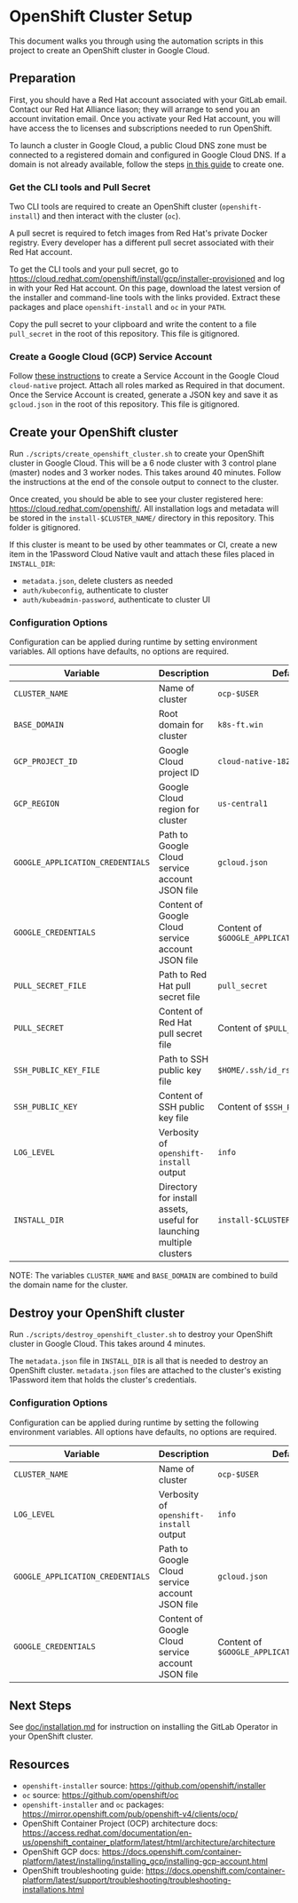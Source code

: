 # OpenShift Cluster Setup

This document walks you through using the automation scripts in this project to create an OpenShift cluster in Google Cloud.

## Preparation

First, you should have a Red Hat account associated with your GitLab email.
Contact our Red Hat Alliance liason; they will arrange to send you an account invitation email. Once you activate your Red Hat account, you will have access the to licenses and subscriptions needed to run OpenShift.

To launch a cluster in Google Cloud, a public Cloud DNS zone must be connected to a registered domain and configured in Google Cloud DNS. If a domain is not already available, follow the steps [in this guide](https://github.com/openshift/installer/blob/master/docs/user/gcp/dns.md) to create one.

### Get the CLI tools and Pull Secret

Two CLI tools are required to create an OpenShift cluster (`openshift-install`) and then interact with the cluster (`oc`).

A pull secret is required to fetch images from Red Hat's private Docker registry.
Every developer has a different pull secret associated with their Red Hat account.

To get the CLI tools and your pull secret, go to <https://cloud.redhat.com/openshift/install/gcp/installer-provisioned> and log in with your Red Hat account.
On this page, download the latest version of the installer and command-line tools with the links provided. Extract these packages and place `openshift-install` and `oc` in your `PATH`.

Copy the pull secret to your clipboard and write the content to a file `pull_secret` in the root of this repository. This file is gitignored.

### Create a Google Cloud (GCP) Service Account

Follow [these instructions](https://docs.openshift.com/container-platform/4.5/installing/installing_gcp/installing-gcp-account.html#installation-gcp-service-account_installing-gcp-account) to create a Service Account in the Google Cloud `cloud-native` project. Attach all roles marked as Required in that document.
Once the Service Account is created, generate a JSON key and save it as `gcloud.json` in the root of this repository. This file is gitignored.

## Create your OpenShift cluster

Run `./scripts/create_openshift_cluster.sh` to create your OpenShift cluster in Google Cloud.
This will be a 6 node cluster with 3 control plane (master) nodes and 3 worker nodes. This takes around 40 minutes. Follow the instructions at the end of the console output to connect to the cluster.

Once created, you should be able to see your cluster registered here: <https://cloud.redhat.com/openshift/>. All installation logs and metadata will be stored in the `install-$CLUSTER_NAME/` directory in this repository. This folder is gitignored.

If this cluster is meant to be used by other teammates or CI, create a new item in the 1Password Cloud Native vault and attach these files placed in `INSTALL_DIR`:

- `metadata.json`, delete clusters as needed
- `auth/kubeconfig`, authenticate to cluster
- `auth/kubeadmin-password`, authenticate to cluster UI

### Configuration Options

Configuration can be applied during runtime by setting environment variables. All options have defaults, no options are required.

| Variable              | Description                                               | Default |
|-----------------------|-----------------------------------------------------------|---------|
| `CLUSTER_NAME`        | Name of cluster                                           | `ocp-$USER` |
| `BASE_DOMAIN`         | Root domain for cluster                                   | `k8s-ft.win` |
| `GCP_PROJECT_ID`      | Google Cloud project ID                                   | `cloud-native-182609` |
| `GCP_REGION`          | Google Cloud region for cluster                           | `us-central1` |
| `GOOGLE_APPLICATION_CREDENTIALS` | Path to Google Cloud service account JSON file | `gcloud.json` |
| `GOOGLE_CREDENTIALS`  | Content of Google Cloud service account JSON file         | Content of `$GOOGLE_APPLICATION_CREDENTIALS` |
| `PULL_SECRET_FILE`    | Path to Red Hat pull secret file                          | `pull_secret` |
| `PULL_SECRET`         | Content of Red Hat pull secret file                       | Content of `$PULL_SECRET_FILE` |
| `SSH_PUBLIC_KEY_FILE` | Path to SSH public key file                               | `$HOME/.ssh/id_rsa.pub` |
| `SSH_PUBLIC_KEY`      | Content of SSH public key file                            | Content of `$SSH_PUBLIC_KEY_FILE` |
| `LOG_LEVEL`           | Verbosity of `openshift-install` output                   | `info` |
| `INSTALL_DIR`         | Directory for install assets, useful for launching multiple clusters | `install-$CLUSTER_NAME` |

NOTE:
The variables `CLUSTER_NAME` and `BASE_DOMAIN` are combined to build the domain name for the cluster.

## Destroy your OpenShift cluster

Run `./scripts/destroy_openshift_cluster.sh` to destroy your OpenShift cluster in Google Cloud. This takes around 4 minutes.

The `metadata.json` file in `INSTALL_DIR` is all that is needed to destroy an OpenShift cluster. `metadata.json` files are attached to the cluster's existing 1Password item that  holds the cluster's credentials.

### Configuration Options

Configuration can be applied during runtime by setting the following environment variables. All options have defaults, no options are required.

| Variable | Description | Default |
| - | - | - |
| `CLUSTER_NAME` | Name of cluster | `ocp-$USER` |
| `LOG_LEVEL` | Verbosity of `openshift-install` output | `info` |
| `GOOGLE_APPLICATION_CREDENTIALS` | Path to Google Cloud service account JSON file | `gcloud.json` |
| `GOOGLE_CREDENTIALS` | Content of Google Cloud service account JSON file | Content of `$GOOGLE_APPLICATION_CREDENTIALS` |

## Next Steps

See [doc/installation.md](installation.md) for instruction on installing the GitLab Operator in your OpenShift cluster.

## Resources

- `openshift-installer` source: <https://github.com/openshift/installer>
- `oc` source: <https://github.com/openshift/oc>
- `openshift-installer` and `oc` packages: <https://mirror.openshift.com/pub/openshift-v4/clients/ocp/>
- OpenShift Container Project (OCP) architecture docs: <https://access.redhat.com/documentation/en-us/openshift_container_platform/latest/html/architecture/architecture>
- OpenShift GCP docs: <https://docs.openshift.com/container-platform/latest/installing/installing_gcp/installing-gcp-account.html>
- OpenShift troubleshooting guide: <https://docs.openshift.com/container-platform/latest/support/troubleshooting/troubleshooting-installations.html>
